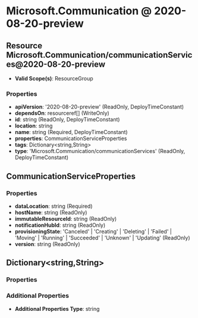 # Microsoft.Communication @ 2020-08-20-preview

## Resource Microsoft.Communication/communicationServices@2020-08-20-preview
* **Valid Scope(s)**: ResourceGroup
### Properties
* **apiVersion**: '2020-08-20-preview' (ReadOnly, DeployTimeConstant)
* **dependsOn**: resourceref[] (WriteOnly)
* **id**: string (ReadOnly, DeployTimeConstant)
* **location**: string
* **name**: string (Required, DeployTimeConstant)
* **properties**: CommunicationServiceProperties
* **tags**: Dictionary<string,String>
* **type**: 'Microsoft.Communication/communicationServices' (ReadOnly, DeployTimeConstant)

## CommunicationServiceProperties
### Properties
* **dataLocation**: string (Required)
* **hostName**: string (ReadOnly)
* **immutableResourceId**: string (ReadOnly)
* **notificationHubId**: string (ReadOnly)
* **provisioningState**: 'Canceled' | 'Creating' | 'Deleting' | 'Failed' | 'Moving' | 'Running' | 'Succeeded' | 'Unknown' | 'Updating' (ReadOnly)
* **version**: string (ReadOnly)

## Dictionary<string,String>
### Properties
### Additional Properties
* **Additional Properties Type**: string

